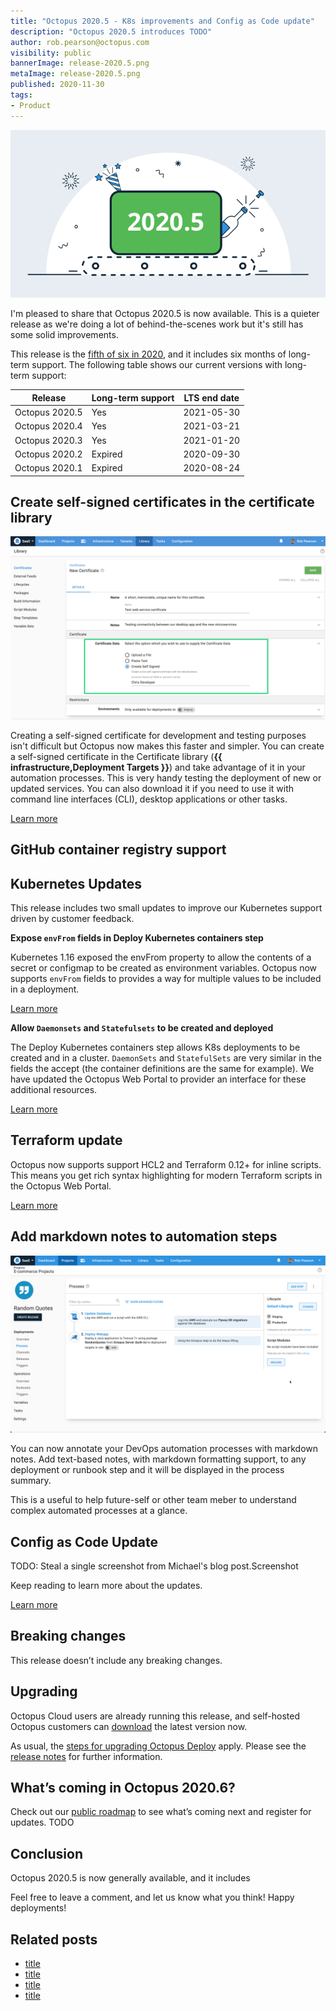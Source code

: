 ```yaml
---
title: "Octopus 2020.5 - K8s improvements and Config as Code update"
description: "Octopus 2020.5 introduces TODO"
author: rob.pearson@octopus.com
visibility: public
bannerImage: release-2020.5.png
metaImage: release-2020.5.png
published: 2020-11-30
tags:
- Product
---
```


![Octopus 2020.5](release-2020.5.png)

I'm pleased to share that Octopus 2020.5 is now available. This is a quieter release as we're doing a lot of behind-the-scenes work but it's still has some solid improvements.

This release is the [fifth of six in 2020](/blog/2020-03/releases-and-lts/index.md), and it includes six months of long-term support. The following table shows our current versions with long-term support:

| Release               | Long-term support  | LTS end date |
| --------------------- | ------------------ | ------------ |
| Octopus 2020.5        | Yes                | 2021-05-30   |
| Octopus 2020.4        | Yes                | 2021-03-21   |
| Octopus 2020.3        | Yes                | 2021-01-20   |
| Octopus 2020.2        | Expired            | 2020-09-30   |
| Octopus 2020.1        | Expired            | 2020-08-24   |


## Create self-signed certificates in the certificate library 

![Create self-signed certificates in the certificate library ](self-signed-certificates.png)

Creating a self-signed certificate for development and testing purposes isn't difficult but Octopus now makes this faster and simpler. You can create a self-signed certificate in the Certificate library (**{{ infrastructure,Deployment Targets }}**) and take advantage of it in your automation processes. This is very handy testing the deployment of new or updated services. You can also download it if you need to use it with command line interfaces (CLI), desktop applications or other tasks.

[Learn more](https://octopus.com/docs/deployment-examples/certificates)

## GitHub container registry support 



## Kubernetes Updates

This release includes two small updates to improve our Kubernetes support driven by customer feedback.

**Expose `envFrom` fields in Deploy Kubernetes containers step**

Kubernetes 1.16 exposed the envFrom property to allow the contents of a secret or configmap to be created as environment variables. Octopus now supports `envFrom` fields to provides a way for multiple values to be included in a deployment.

[Learn more](/blog/2020-12/k8s-envfrom/index.md)  
  
**Allow `Daemonsets` and `Statefulsets` to be created and deployed**

The Deploy Kubernetes containers step allows K8s deployments to be created and in a cluster. `DaemonSets` and `StatefulSets` are very similar in the fields the accept (the container definitions are the same for example). We have updated the Octopus Web Portal to provider an interface for these additional resources.

[Learn more](https://github.com/octopusdeploy/issues/issues/6551)

## Terraform update

Octopus now supports support HCL2 and Terraform 0.12+ for inline scripts. This means you get rich syntax highlighting for modern Terraform scripts in the Octopus Web Portal.

[Learn more](https://github.com/octopusdeploy/issues/issues/6562)

## Add markdown notes to automation steps

![Add markdown notes to automation steps](automation-step-notes.png)

You can now annotate your DevOps automation processes with markdown notes. Add text-based notes, with markdown formatting support, to any deployment or runbook step and it will be displayed in the process summary.

This is a useful to help future-self or other team meber to understand complex automated processes at a glance.

## Config as Code Update

TODO: Steal a single screenshot from Michael's blog post.Screenshot

Keep reading to learn more about the updates.

[Learn more](/blog/2020-11/shaping-config-as-code/index.md)

## Breaking changes

This release doesn’t include any breaking changes.

## Upgrading

Octopus Cloud users are already running this release, and self-hosted Octopus customers can [download](https://octopus.com/downloads/2020.5.0) the latest version now.  

As usual, the [steps for upgrading Octopus Deploy](https://octopus.com/docs/administration/upgrading) apply. Please see the [release notes](https://octopus.com/downloads/compare?to=2020.5.0) for further information.

## What’s coming in Octopus 2020.6?

Check out our [public roadmap](https://octopus.com/roadmap) to see what’s coming next and register for updates. TODO

## Conclusion

Octopus 2020.5 is now generally available, and it includes 


Feel free to leave a comment, and let us know what you think! Happy deployments!

## Related posts

* [title](/blog/2020-12/title/index.md)
* [title](/blog/2020-12/title/index.md)
* [title](/blog/2020-12/title/index.md)
* [title](/blog/2020-12/title/index.md)
